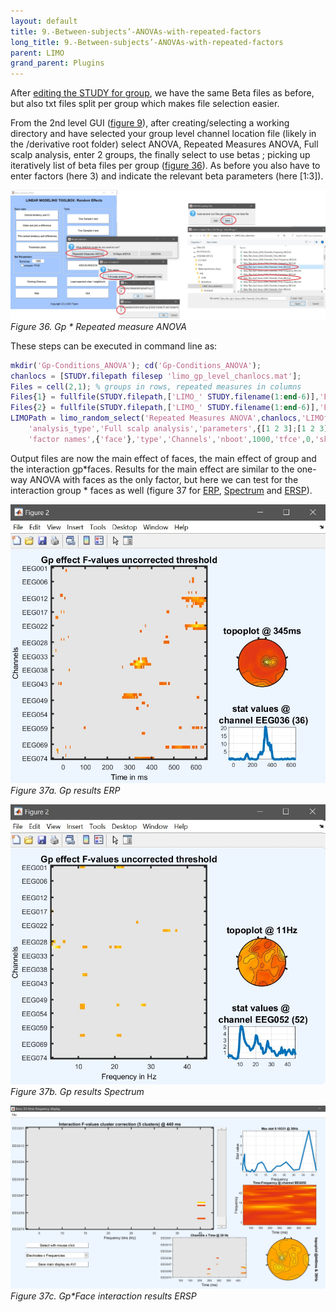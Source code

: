 ```yaml
---
layout: default
title: 9.-Between-subjects’-ANOVAs-with-repeated-factors
long_title: 9.-Between-subjects’-ANOVAs-with-repeated-factors
parent: LIMO
grand_parent: Plugins
---
```

After [editing the STUDY for group](https://github.com/LIMO-EEG-Toolbox/limo_meeg/wiki/Between-Subjects-Categorical-Designs), we have the same Beta files as before, but also txt files split per group which makes file selection easier.  

From the 2nd level GUI ([figure 9](https://github.com/LIMO-EEG-Toolbox/limo_meeg/blob/master/resources/images/9.jpg)), after creating/selecting a working directory and have selected your group level channel location file (likely in the /derivative root folder) select ANOVA, Repeated Measures ANOVA, Full scalp analysis, enter 2 groups, the finally select to use betas ; picking up iteratively list of beta files per group ([figure 36](https://github.com/LIMO-EEG-Toolbox/limo_meeg/blob/master/resources/images/36.jpg)). As before you also have to enter factors (here 3) and indicate the relevant beta parameters (here [1:3]). 

![Figure 36. Gp * Repeated measure ANOVA](https://github.com/LIMO-EEG-Toolbox/limo_meeg/blob/master/resources/images/36.jpg) 
_Figure 36. Gp * Repeated measure ANOVA_

These steps can be executed in command line as:  
```matlab
mkdir('Gp-Conditions_ANOVA'); cd('Gp-Conditions_ANOVA');
chanlocs = [STUDY.filepath filesep 'limo_gp_level_chanlocs.mat'];
Files = cell(2,1); % groups in rows, repeated measures in columns  
Files{1} = fullfile(STUDY.filepath,['LIMO_' STUDY.filename(1:end-6)],'Beta_files_Gp1_ANOVA_Faces_GLM_Channels_Time_WLS.txt');  
Files{2} = fullfile(STUDY.filepath,['LIMO_' STUDY.filename(1:end-6)],'Beta_files_Gp2_ANOVA_Faces_GLM_Channels_Time_WLS.txt');  
LIMOPath = limo_random_select('Repeated Measures ANOVA',chanlocs,'LIMOfiles',Files,...  
    'analysis_type','Full scalp analysis','parameters',{[1 2 3];[1 2 3]},...
    'factor names',{'face'},'type','Channels','nboot',1000,'tfce',0,'skip design check','yes');
```

Output files are now the main effect of faces, the main effect of group and the interaction gp*faces. Results for the main effect are similar to the one-way ANOVA with faces as the only factor, but here we can test for the interaction group * faces as well (figure 37 for [ERP](https://github.com/LIMO-EEG-Toolbox/limo_meeg/blob/master/resources/images/37a.jpg), [Spectrum](https://github.com/LIMO-EEG-Toolbox/limo_meeg/blob/master/resources/images/37b.jpg) and [ERSP](https://github.com/LIMO-EEG-Toolbox/limo_meeg/blob/master/resources/images/37c.jpg)). 

![Figure 37a. Gp results ERP](https://github.com/LIMO-EEG-Toolbox/limo_meeg/blob/master/resources/images/37a.jpg)   
_Figure 37a. Gp results ERP_  

![Figure 37b. Gp results Spectrum](https://github.com/LIMO-EEG-Toolbox/limo_meeg/blob/master/resources/images/37b.jpg)   
_Figure 37b. Gp results Spectrum_  

![Figure 37c. Gp*Face interaction results ERSP](https://github.com/LIMO-EEG-Toolbox/limo_meeg/blob/master/resources/images/37c.jpg)  
_Figure 37c. Gp*Face interaction results ERSP_  



